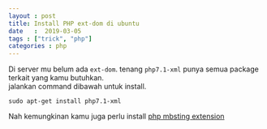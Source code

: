 ```yaml
---
layout : post
title: Install PHP ext-dom di ubuntu
date   :  2019-03-05
tags : ["trick", "php"]
categories : php
---
```



Di server mu belum ada `ext-dom`. tenang `php7.1-xml` punya semua package terkait yang kamu butuhkan. 
<br> jalankan command dibawah untuk install.

```
sudo apt-get install php7.1-xml
```

Nah kemungkinan kamu juga perlu install [php mbsting extension](http://krisnantobi.github.io/_myhistory/install-php-mbstring-extension-di-ubuntu/)